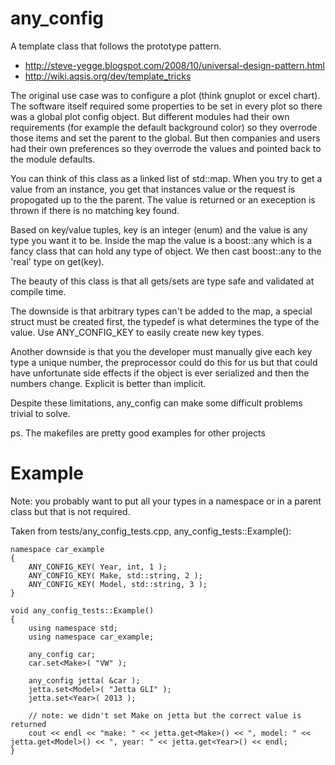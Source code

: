 any_config
=========

A template class that follows the prototype pattern.

* http://steve-yegge.blogspot.com/2008/10/universal-design-pattern.html
* http://wiki.aqsis.org/dev/template_tricks

The original use case was to configure a plot (think gnuplot or excel chart). The software
itself required some properties to be set in every plot so there was a global
plot config object. But different modules had their own requirements (for example
the default background color) so they overrode those items and set the parent to the
global. But then companies and users had their own preferences so they overrode the
values and pointed back to the module defaults.

You can think of this class as a linked list of std::map. When you try to get
a value from an instance, you get that instances value or the request is propogated
up to the the parent. The value is returned or an exeception is thrown if there is
no matching key found.

Based on key/value tuples, key is an integer (enum) and the value is any type you
want it to be. Inside the map the value is a boost::any which is a fancy class
that can hold any type of object. We then cast boost::any to the 'real' type on get<type>(key).

The beauty of this class is that all gets/sets are type safe and validated at compile time.

The downside is that arbitrary types can't be added to the map, a special struct must be
created first, the typedef is what determines the type of the value. Use ANY_CONFIG_KEY to
easily create new key types.

Another downside is that you the developer must manually give each key type a unique number,
the preprocessor could do this for us but that could have unfortunate side effects if the object
is ever serialized and then the numbers change. Explicit is better than implicit.

Despite these limitations, any_config can make some difficult problems trivial to solve.

ps. The makefiles are pretty good examples for other projects

Example
=======

Note: you probably want to put all your types in a namespace or in a parent class but that is not required.

Taken from tests/any_config_tests.cpp, any_config_tests::Example():

	namespace car_example
	{
		ANY_CONFIG_KEY( Year, int, 1 );
		ANY_CONFIG_KEY( Make, std::string, 2 );
		ANY_CONFIG_KEY( Model, std::string, 3 );
	}

	void any_config_tests::Example()
	{
		using namespace std;
		using namespace car_example;

		any_config car;
		car.set<Make>( "VW" );

		any_config jetta( &car );
		jetta.set<Model>( "Jetta GLI" );
		jetta.set<Year>( 2013 );

		// note: we didn't set Make on jetta but the correct value is returned
		cout << endl << "make: " << jetta.get<Make>() << ", model: " << jetta.get<Model>() << ", year: " << jetta.get<Year>() << endl;
	}


